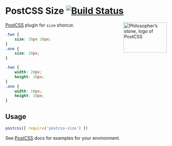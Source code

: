 # PostCSS Size [![Build Status](https://travis-ci.org/postcss/postcss-size.svg)](https://travis-ci.org/postcss/postcss-size)

<img align="right" width="135" height="95" src="http://postcss.github.io/postcss/logo-leftp.png" title="Philosopher’s stone, logo of PostCSS">

[PostCSS] plugin for `size` shorcut.

[PostCSS]: https://github.com/postcss/postcss

```css
.two {
    size: 20px 10px;
}
.one {
    size: 10px;
}
```

```css
.two {
    width: 20px;
    height: 10px;
}
.one {
    width: 10px;
    height: 10px;
}
```

## Usage

```js
postcss([ require('postcss-size') ])
```

See [PostCSS] docs for examples for your environment.

